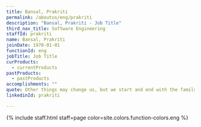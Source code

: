```yaml
---
title: Bansal, Prakriti
permalink: /aboutus/eng/prakriti
description: "Bansal, Prakriti - Job Title"
third_nav_title: Software Engineering
staffId: prakriti
name: Bansal, Prakriti
joinDate: 1970-01-01
functionId: eng
jobTitle: Job Title
curProducts:
  - currentProducts
pastProducts:
  - pastProducts
accomplishments: ""
quote: Other things may change us, but we start and end with the family.
linkedinId: prakriti

---
```


{% include staff.html staff=page color=site.colors.function-colors.eng %}

